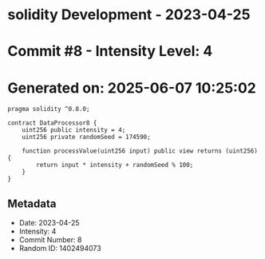 ﻿# solidity Development - 2023-04-25
# Commit #8 - Intensity Level: 4
# Generated on: 2025-06-07 10:25:02
```solidity
pragma solidity ^0.8.0;

contract DataProcessor8 {
    uint256 public intensity = 4;
    uint256 private randomSeed = 174590;

    function processValue(uint256 input) public view returns (uint256) {
        return input * intensity + randomSeed % 100;
    }
}
```
## Metadata
- Date: 2023-04-25
- Intensity: 4
- Commit Number: 8
- Random ID: 1402494073
